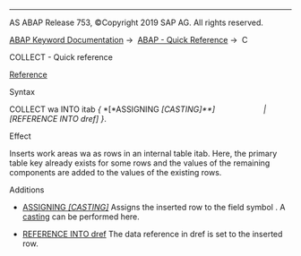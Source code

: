   

* * *

AS ABAP Release 753, ©Copyright 2019 SAP AG. All rights reserved.

[ABAP Keyword Documentation](javascript:call_link\('abenabap.htm'\)) →  [ABAP - Quick Reference](javascript:call_link\('abenabap_shortref.htm'\)) →  C

COLLECT - Quick reference

[Reference](javascript:call_link\('abapcollect.htm'\))

Syntax

COLLECT wa INTO itab *{* *\[*ASSIGNING <fs> *\[*CASTING*\]**\]*
                     *|* *\[*REFERENCE INTO dref*\]* *}*.

Effect

Inserts work areas wa as rows in an internal table itab. Here, the primary table key already exists for some rows and the values of the remaining components are added to the values of the existing rows.

Additions

-   [ASSIGNING <fs> *\[*CASTING*\]*](javascript:call_link\('abapcollect_itab_result.htm'\))
    Assigns the inserted row to the field symbol <fs>. A [casting](javascript:call_link\('abencast_casting_glosry.htm'\) "Glossary Entry") can be performed here.
    
-   [REFERENCE INTO dref](javascript:call_link\('abapcollect_itab_result.htm'\))
    The data reference in dref is set to the inserted row.